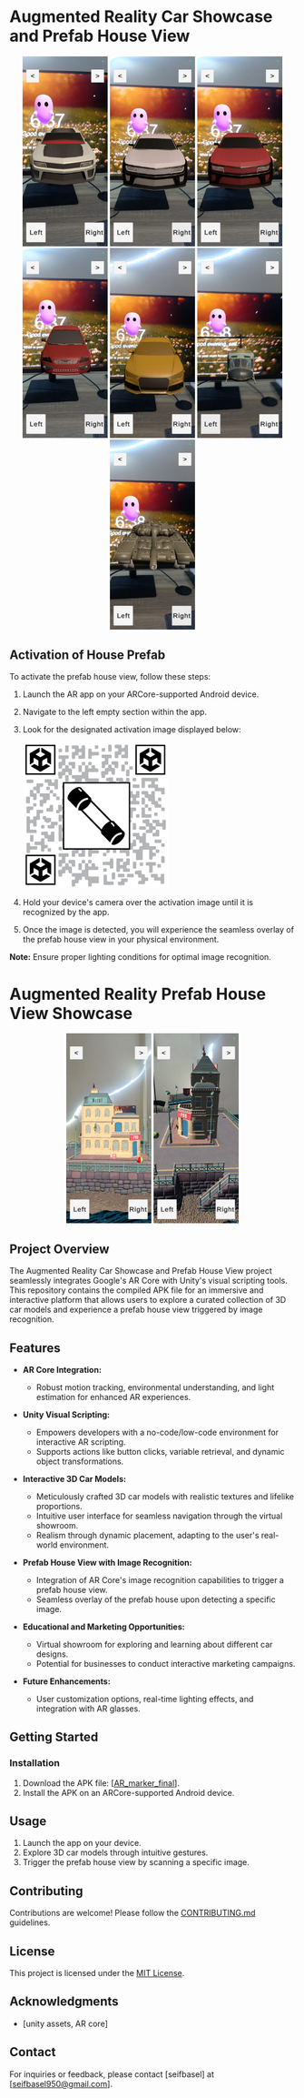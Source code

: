 # Augmented Reality Car Showcase and Prefab House View

<p align="center">
  <img src="pics/1.jpg" alt="Image Alt Text" width="150" />
  <img src="pics/2.jpg" alt="Image Alt Text" width="150" />
  <img src="pics/3.jpg" alt="Image Alt Text" width="150" />
  <img src="pics/4.jpg" alt="Image Alt Text" width="150" />
  <img src="pics/5.jpg" alt="Image Alt Text" width="150" />
  <img src="pics/6.jpg" alt="Image Alt Text" width="150" />
  <img src="pics/7.jpg" alt="Image Alt Text" width="150" />
</p>

## Activation of House Prefab

To activate the prefab house view, follow these steps:

1. Launch the AR app on your ARCore-supported Android device.

2. Navigate to the left empty section within the app.

3. Look for the designated activation image displayed below:

   ![Activation Image](pics/code.jpg)

4. Hold your device's camera over the activation image until it is recognized by the app.

5. Once the image is detected, you will experience the seamless overlay of the prefab house view in your physical environment.

**Note:** Ensure proper lighting conditions for optimal image recognition.

# Augmented Reality Prefab House View Showcase

<p align="center">
<img src="pics/8.jpg" alt="Image Alt Text" width="150" />
<img src="pics/9.jpg" alt="Image Alt Text" width="150" />
</p>

## Project Overview
The Augmented Reality Car Showcase and Prefab House View project seamlessly integrates Google's AR Core with Unity's visual scripting tools. This repository contains the compiled APK file for an immersive and interactive platform that allows users to explore a curated collection of 3D car models and experience a prefab house view triggered by image recognition.

## Features

- **AR Core Integration:**
  - Robust motion tracking, environmental understanding, and light estimation for enhanced AR experiences.

- **Unity Visual Scripting:**
  - Empowers developers with a no-code/low-code environment for interactive AR scripting.
  - Supports actions like button clicks, variable retrieval, and dynamic object transformations.

- **Interactive 3D Car Models:**
  - Meticulously crafted 3D car models with realistic textures and lifelike proportions.
  - Intuitive user interface for seamless navigation through the virtual showroom.
  - Realism through dynamic placement, adapting to the user's real-world environment.

- **Prefab House View with Image Recognition:**
  - Integration of AR Core's image recognition capabilities to trigger a prefab house view.
  - Seamless overlay of the prefab house upon detecting a specific image.

- **Educational and Marketing Opportunities:**
  - Virtual showroom for exploring and learning about different car designs.
  - Potential for businesses to conduct interactive marketing campaigns.

- **Future Enhancements:**
  - User customization options, real-time lighting effects, and integration with AR glasses.

## Getting Started

### Installation

1. Download the APK file: [[AR_marker_final](AR_seif_app.apk)].
2. Install the APK on an ARCore-supported Android device.

## Usage

1. Launch the app on your device.
2. Explore 3D car models through intuitive gestures.
3. Trigger the prefab house view by scanning a specific image.

## Contributing

Contributions are welcome! Please follow the [CONTRIBUTING.md](CONTRIBUTING.md) guidelines.

## License

This project is licensed under the [MIT License](LICENSE).

## Acknowledgments

- [unity assets, AR core]

## Contact

For inquiries or feedback, please contact [seifbasel] at [seifbasel950@gmail.com].
